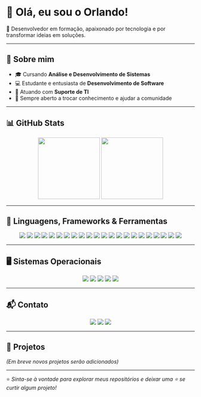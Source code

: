 # 👋 Olá, eu sou o Orlando!

🎯 Desenvolvedor em formação, apaixonado por tecnologia e por transformar ideias em soluções.

---

## 📌 Sobre mim
- 🎓 Cursando **Análise e Desenvolvimento de Sistemas**
- 💻 Estudante e entusiasta de **Desenvolvimento de Software**
- 👔 Atuando com **Suporte de TI**
- 💬 Sempre aberto a trocar conhecimento e ajudar a comunidade

---

## 📊 GitHub Stats
<p align="center">
  <img height="165" src="https://github-readme-stats.vercel.app/api?username=orlandu1&show_icons=true&theme=radical" />
  <img height="165" src="https://github-readme-stats.vercel.app/api/top-langs/?username=orlandu1&layout=compact&theme=radical" />
</p>

---

## 🚀 Linguagens, Frameworks & Ferramentas
<p align="center">
  <img src="https://img.shields.io/badge/React-61dafb?style=for-the-badge&logo=react&logoColor=white"/>
  <img src="https://img.shields.io/badge/React_Native-61dafb?style=for-the-badge&logo=react&logoColor=white"/>
  <img src="https://img.shields.io/badge/Expo-000020?style=for-the-badge&logo=expo&logoColor=white"/>
  <img src="https://img.shields.io/badge/Node.js-4e9b43?style=for-the-badge&logo=node.js&logoColor=white"/>
  <img src="https://img.shields.io/badge/JavaScript-323330?style=for-the-badge&logo=javascript&logoColor=F7DF1E"/>
  <img src="https://img.shields.io/badge/TypeScript-007ACC?style=for-the-badge&logo=typescript&logoColor=white"/>
  <img src="https://img.shields.io/badge/MySQL-3e6e93?style=for-the-badge&logo=mysql&logoColor=white"/>
  <img src="https://img.shields.io/badge/PostgreSQL-316192?style=for-the-badge&logo=postgresql&logoColor=white"/>
  <img src="https://img.shields.io/badge/Angular-DD0031?style=for-the-badge&logo=angular&logoColor=white"/>
  <img src="https://img.shields.io/badge/Laravel-f9322c?style=for-the-badge&logo=laravel&logoColor=white"/>
  <img src="https://img.shields.io/badge/Vue.js-42b883?style=for-the-badge&logo=vue.js&logoColor=white"/>
  <img src="https://img.shields.io/badge/Tailwind_CSS-38B2AC?style=for-the-badge&logo=tailwind-css&logoColor=white"/>
  <img src="https://img.shields.io/badge/Bootstrap-563D7C?style=for-the-badge&logo=bootstrap&logoColor=white"/>
  <img src="https://img.shields.io/badge/Shell_Script-121011?style=for-the-badge&logo=gnu-bash&logoColor=white"/>
  <img src="https://img.shields.io/badge/VBA-217346?style=for-the-badge&logo=microsoft-excel&logoColor=white"/>
  <img src="https://img.shields.io/badge/PHP-777BB4?style=for-the-badge&logo=php&logoColor=white"/>
  <img src="https://img.shields.io/badge/C%23-239120?style=for-the-badge&logo=c-sharp&logoColor=white"/>
  <img src="https://img.shields.io/badge/Git-F05032?style=for-the-badge&logo=git&logoColor=white"/>
  <img src="https://img.shields.io/badge/GitHub-181717?style=for-the-badge&logo=github&logoColor=white"/>
  <img src="https://img.shields.io/badge/Docker-2496ED?style=for-the-badge&logo=docker&logoColor=white"/>
  <img src="https://img.shields.io/badge/HTML5-E34F26?style=for-the-badge&logo=html5&logoColor=white"/>
  <img src="https://img.shields.io/badge/CSS3-1572B6?style=for-the-badge&logo=css3&logoColor=white"/>
</p>

---

## 🖥️ Sistemas Operacionais
<p align="center">
  <img src="https://img.shields.io/badge/Windows-0078D6?style=for-the-badge&logo=windows&logoColor=white"/>
  <img src="https://img.shields.io/badge/Debian-A81D33?style=for-the-badge&logo=debian&logoColor=white"/>
  <img src="https://img.shields.io/badge/Ubuntu-E95420?style=for-the-badge&logo=ubuntu&logoColor=white"/>
  <img src="https://img.shields.io/badge/Linux-FCC624?style=for-the-badge&logo=linux&logoColor=black"/>
  <img src="https://img.shields.io/badge/Android-3DDC84?style=for-the-badge&logo=android&logoColor=white"/>
</p>

---

## 📬 Contato
<p align="center">
  <a href="mailto:alvesorlando9@gmail.com"><img src="https://img.shields.io/badge/Gmail-D14836?style=for-the-badge&logo=gmail&logoColor=white"/></a>
  <a href="https://www.linkedin.com/in/orlando-alves-2159b31b2/"><img src="https://img.shields.io/badge/LinkedIn-0077B5?style=for-the-badge&logo=linkedin&logoColor=white"/></a>
  <a href="https://instagram.com/orlandu"><img src="https://img.shields.io/badge/Instagram-%23E4405F?style=for-the-badge&logo=instagram&logoColor=white"/></a>
</p>

---

## 📂 Projetos
*(Em breve novos projetos serão adicionados)*

---
⭐ _Sinta-se à vontade para explorar meus repositórios e deixar uma ⭐ se curtir algum projeto!_
